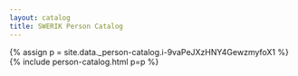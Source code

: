 ```yaml
---
layout: catalog
title: SWERIK Person Catalog
---
```

{% assign p = site.data._person-catalog.i-9vaPeJXzHNY4GewzmyfoX1 %}
{% include person-catalog.html p=p %}


